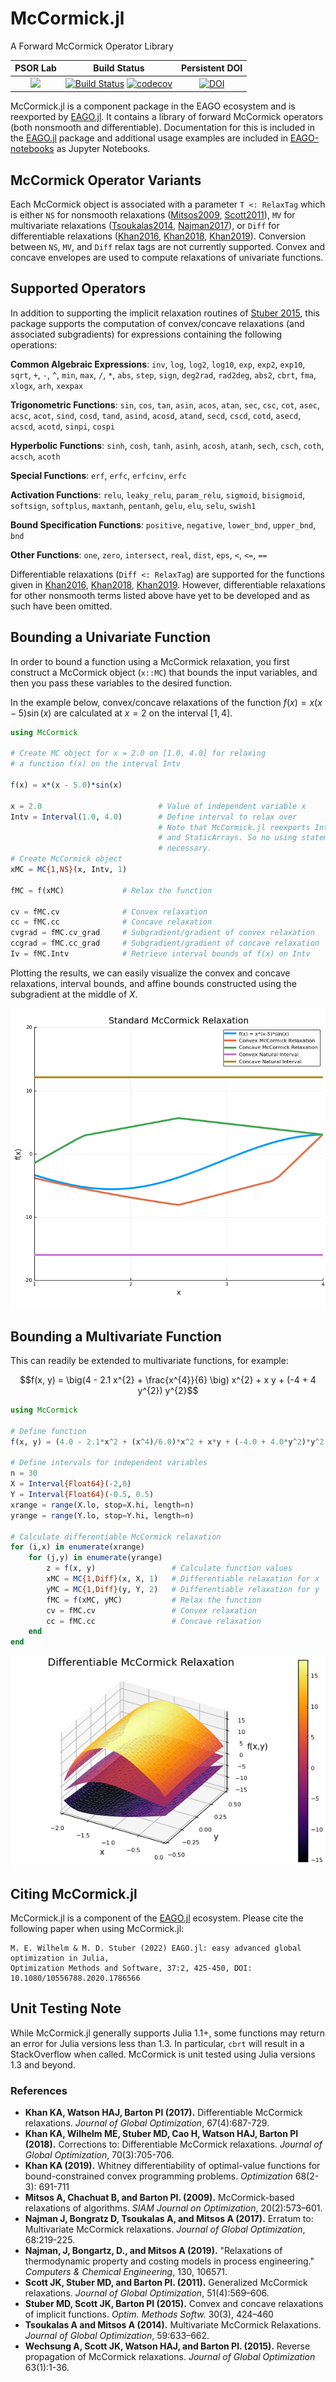 # McCormick.jl

A Forward McCormick Operator Library

| **PSOR Lab** | **Build Status**                                                        | **Persistent DOI**                       |                                              
|:------------:|:-----------------------------------------------------------------------:|:----------------------------------------:|
| [![](https://img.shields.io/badge/Developed_by-PSOR_Lab-342674)](https://psor.uconn.edu/) | [![Build Status](https://github.com/PSORLab/McCormick.jl/workflows/CI/badge.svg?branch=master)](https://github.com/PSORLab/McCormick.jl/actions?query=workflow%3ACI) [![codecov](https://codecov.io/gh/PSORLab/McCormick.jl/branch/master/graph/badge.svg)](https://codecov.io/gh/PSORLab/McCormick.jl) | [![DOI](https://zenodo.org/badge/245830962.svg)](https://zenodo.org/badge/latestdoi/245830962) |

McCormick.jl is a component package in the EAGO ecosystem and is reexported by [EAGO.jl](https://github.com/PSORLab/EAGO.jl). It contains a library of forward McCormick operators (both nonsmooth and differentiable). Documentation for this is included in the [EAGO.jl](https://github.com/PSORLab/EAGO.jl) package and additional usage examples are included in [EAGO-notebooks](https://github.com/PSORLab/EAGO-notebooks) as Jupyter Notebooks.

## McCormick Operator Variants

Each McCormick object is associated with a
parameter `T <: RelaxTag` which is either `NS` for nonsmooth relaxations ([Mitsos2009](https://epubs.siam.org/doi/abs/10.1137/080717341), [Scott2011](https://link.springer.com/article/10.1007/s10898-011-9664-7)), `MV` for multivariate relaxations ([Tsoukalas2014](https://link.springer.com/article/10.1007/s10898-014-0176-0), [Najman2017](https://link.springer.com/article/10.1007/s10898-016-0470-0)),
or `Diff` for differentiable relaxations ([Khan2016](https://link.springer.com/article/10.1007/s10898-016-0440-6), [Khan2018](https://link.springer.com/article/10.1007/s10898-017-0601-2), [Khan2019](https://www.tandfonline.com/doi/abs/10.1080/02331934.2018.1534108)). Conversion between `NS`, `MV`, and `Diff` relax tags are not currently supported. Convex and concave envelopes are used to compute relaxations of univariate functions.

## Supported Operators

In addition to supporting the implicit relaxation routines of [Stuber 2015](https://www.tandfonline.com/doi/abs/10.1080/10556788.2014.924514?journalCode=goms20), this package
supports the computation of convex/concave relaxations (and associated subgradients) for
expressions containing the following operations:

**Common Algebraic Expressions**: `inv`, `log`, `log2`, `log10`, `exp`, `exp2`, `exp10`,
`sqrt`, `+`, `-`, `^`, `min`, `max`, `/`, `*`, `abs`, `step`, `sign`, `deg2rad`, `rad2deg`, `abs2`, `cbrt`, `fma`, `xlogx`, `arh`, `xexpax`

**Trigonometric Functions**: `sin`, `cos`, `tan`, `asin`, `acos`, `atan`, `sec`, `csc`, `cot`, `asec`, `acsc`, `acot`, `sind`, `cosd`, `tand`, `asind`, `acosd`, `atand`, `secd`, `cscd`, `cotd`, `asecd`, `acscd`, `acotd`, `sinpi`, `cospi`

**Hyperbolic Functions**: `sinh`, `cosh`, `tanh`, `asinh`, `acosh`, `atanh`, `sech`, `csch`, `coth`, `acsch`, `acoth`

**Special Functions**: `erf`, `erfc`, `erfcinv`, `erfc`

**Activation Functions**: `relu`, `leaky_relu`, `param_relu`, `sigmoid`, `bisigmoid`,
                          `softsign`, `softplus`, `maxtanh`, `pentanh`, `gelu`,
                          `elu`, `selu`, `swish1`

**Bound Specification Functions**: `positive`, `negative`, `lower_bnd`, `upper_bnd`, `bnd`

**Other Functions**: `one`, `zero`, `intersect`, `real`, `dist`, `eps`, `<`, `<=`, `==`

Differentiable relaxations (`Diff <: RelaxTag`) are supported for the functions given in [Khan2016](https://link.springer.com/article/10.1007/s10898-016-0440-6), [Khan2018](https://link.springer.com/article/10.1007/s10898-017-0601-2), [Khan2019](https://www.tandfonline.com/doi/abs/10.1080/02331934.2018.1534108). However, differentiable relaxations for other nonsmooth terms listed above have yet to be developed and as such have been omitted.

## Bounding a Univariate Function

In order to bound a function using a McCormick relaxation, you first construct a McCormick object (`x::MC`) that bounds the input variables, and then you pass these variables to the desired function.

In the example below, convex/concave relaxations of the function $f(x) = x (x - 5) \sin(x)$ are calculated at $x = 2$ on the interval $[1, 4]$.

```julia
using McCormick

# Create MC object for x = 2.0 on [1.0, 4.0] for relaxing
# a function f(x) on the interval Intv

f(x) = x*(x - 5.0)*sin(x)

x = 2.0                          # Value of independent variable x
Intv = Interval(1.0, 4.0)        # Define interval to relax over
                                 # Note that McCormick.jl reexports IntervalArithmetic.jl
                                 # and StaticArrays. So no using statement for these is
                                 # necessary.
# Create McCormick object
xMC = MC{1,NS}(x, Intv, 1)

fMC = f(xMC)             # Relax the function

cv = fMC.cv              # Convex relaxation
cc = fMC.cc              # Concave relaxation
cvgrad = fMC.cv_grad     # Subgradient/gradient of convex relaxation
ccgrad = fMC.cc_grad     # Subgradient/gradient of concave relaxation
Iv = fMC.Intv            # Retrieve interval bounds of f(x) on Intv
```

Plotting the results, we can easily visualize the convex and concave relaxations, interval bounds, and affine bounds constructed using the subgradient at the middle of $X$.

![Figure_1](Figure_1.png)

## Bounding a Multivariate Function

This can readily be extended to multivariate functions, for example: 

$$f(x, y) = \big(4 - 2.1 x^{2} + \frac{x^{4}}{6} \big) x^{2} + x y + (-4 + 4 y^{2}) y^{2}$$

```julia
using McCormick

# Define function
f(x, y) = (4.0 - 2.1*x^2 + (x^4)/6.0)*x^2 + x*y + (-4.0 + 4.0*y^2)*y^2

# Define intervals for independent variables
n = 30
X = Interval{Float64}(-2,0)
Y = Interval{Float64}(-0.5, 0.5)
xrange = range(X.lo, stop=X.hi, length=n)
yrange = range(Y.lo, stop=Y.hi, length=n)

# Calculate differentiable McCormick relaxation
for (i,x) in enumerate(xrange)
    for (j,y) in enumerate(yrange)
        z = f(x, y)                 # Calculate function values
        xMC = MC{1,Diff}(x, X, 1)   # Differentiable relaxation for x
        yMC = MC{1,Diff}(y, Y, 2)   # Differentiable relaxation for y
        fMC = f(xMC, yMC)           # Relax the function
        cv = fMC.cv                 # Convex relaxation
        cc = fMC.cc                 # Concave relaxation
    end
end
```

![Figure_3](Figure_3.png)

## Citing McCormick.jl

McCormick.jl is a component of the [EAGO.jl](https://github.com/PSORLab/EAGO.jl) ecosystem. Please cite the following paper when using McCormick.jl:

```
M. E. Wilhelm & M. D. Stuber (2022) EAGO.jl: easy advanced global optimization in Julia,
Optimization Methods and Software, 37:2, 425-450, DOI: 10.1080/10556788.2020.1786566
```


## Unit Testing Note

While McCormick.jl generally supports Julia 1.1+, some functions may return an error for Julia versions less than 1.3. In particular, `cbrt` will result in a StackOverflow when called. McCormick is unit tested using Julia versions 1.3 and beyond.

### References

- **Khan KA, Watson HAJ, Barton PI (2017).** Differentiable McCormick relaxations. *Journal of Global Optimization*, 67(4):687-729.
- **Khan KA, Wilhelm ME, Stuber MD, Cao H, Watson HAJ, Barton PI (2018).** Corrections to: Differentiable McCormick relaxations. *Journal of Global Optimization*, 70(3):705-706.
- **Khan KA (2019).** Whitney differentiability of optimal-value functions for bound-constrained convex programming problems. *Optimization* 68(2-3): 691-711
- **Mitsos A, Chachuat B, and Barton PI. (2009).** McCormick-based relaxations of algorithms. *SIAM Journal on Optimization*, 20(2):573–601.
- **Najman J, Bongratz D, Tsoukalas A, and Mitsos A (2017).** Erratum to: Multivariate McCormick relaxations. *Journal of Global Optimization*, 68:219-225.
- **Najman, J, Bongartz, D., and Mitsos A (2019).** "Relaxations of thermodynamic property and costing models in process engineering." *Computers & Chemical Engineering*, 130, 106571.
- **Scott JK,  Stuber MD, and Barton PI. (2011).** Generalized McCormick relaxations. *Journal of Global Optimization*, 51(4):569–606.
- **Stuber MD, Scott JK, Barton PI (2015).** Convex and concave relaxations of implicit functions. *Optim. Methods Softw.* 30(3), 424–460
- **Tsoukalas A and Mitsos A (2014).** Multivariate McCormick Relaxations. *Journal of Global Optimization*, 59:633–662.
- **Wechsung A, Scott JK, Watson HAJ, and Barton PI. (2015).** Reverse propagation of McCormick relaxations. *Journal of Global Optimization* 63(1):1-36.
